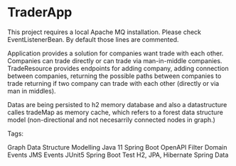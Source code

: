 # TraderApp

This project requires a local Apache MQ installation. Please check EventListenerBean. By default those lines are commented.

Application provides a solution for companies want trade with each other. Companies can trade directly or can trade via man-in-middle companies.
TradeResource provides endpoints for adding company, adding connection
between companies, returning the possible paths between companies to trade returning if two company can trade with each other (directly or via man
in middles).

Datas are being persisted to h2 memory database and also a datastructure
calles tradeMap as memory cache, which refers to a forest data structure
model (non-directional and not necesarrily connected nodes in graph.)

Tags:

Graph Data Structure Modelling
Java 11
Spring Boot
OpenAPI
Filter
Domain Events
JMS Events
JUnit5
Spring Boot Test
H2, JPA, Hibernate
Spring Data
